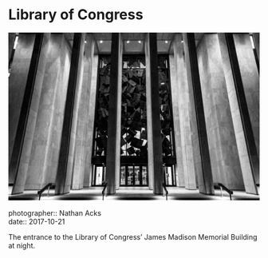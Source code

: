 # Library of Congress

![A black-and-white photograph of the Library of Congress annex at night](assets/2017-10-21-library-of-congress.webp)

photographer:: Nathan Acks  
date:: 2017-10-21

The entrance to the Library of Congress’ James Madison Memorial Building at night.

